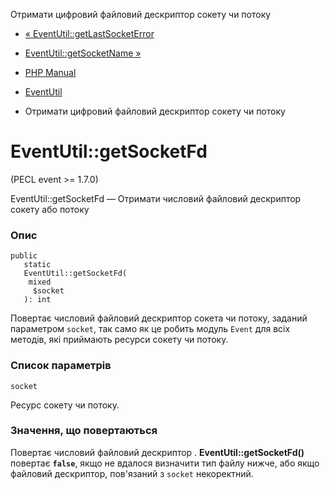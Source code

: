 Отримати цифровий файловий дескриптор сокету чи потоку

-   [« EventUtil::getLastSocketError](eventutil.getlastsocketerror.html)
    
-   [EventUtil::getSocketName »](eventutil.getsocketname.html)
    
-   [PHP Manual](index.html)
    
-   [EventUtil](class.eventutil.html)
    
-   Отримати цифровий файловий дескриптор сокету чи потоку
    

# EventUtil::getSocketFd

(PECL event >= 1.7.0)

EventUtil::getSocketFd — Отримати числовий файловий дескриптор сокету або потоку

### Опис

```methodsynopsis
public
   static
   EventUtil::getSocketFd(
    mixed
     $socket
   ): int
```

Повертає числовий файловий дескриптор сокета чи потоку, заданий параметром `socket`, так само як це робить модуль `Event` для всіх методів, які приймають ресурси сокету чи потоку.

### Список параметрів

`socket`

Ресурс сокету чи потоку.

### Значення, що повертаються

Повертає числовий файловий дескриптор . **EventUtil::getSocketFd()** повертає **`false`**, якщо не вдалося визначити тип файлу нижче, або якщо файловий дескриптор, пов'язаний з `socket` некоректний.